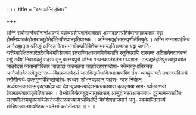 +++
title = "०१ अग्निं होतारं"

+++

अग्निं सर्वासान्देवसेनानांअग्रण्यं यज्ञेष्वग्रन्नीयमानंवाहोतारं अस्मद्यागम्प्रतिदेवानामाहवातारं यद्वा होमनिष्पादकंहोतारञ्जुहोतेर्होतेत्यौर्णवाभइतियास्कः । अग्निमद्यहोतारमवृणीतेतिश्रुतेः । अग्नि मग्नआवहेतिच अग्नेराह्वातृत्वम्प्रसिद्धं अग्निङ्गोतारम्मन्यीवम्प्रतिविशेषणम्मन्यइतिसम्बन्धः यद्वा यागनि- ष्पत्तेरेवापेक्षितत्वादेतदेवविधेयविशेषणम् इतराणिवक्ष्यमाणविशेषणानि स्तुतिपराणि दास्वन्तं अतिशयेनदानवन्तं वसुं सर्वेषां निवासहेतुं सहसः सृनुं बलस्यपुत्रं अग्निः मन्थनकालेबलेन मथ्यमान- उत्पद्यतेइतिपुत्रत्वमुपचर्यते जातवेदसं जातानांवेदितारं जातप्रज्ञं जातबलंवा जातवेदश्शशब्दोया- स्केनबहुधानिरुक्तः अग्नेर्जातवेदस्त्वेद्रुष्टान्तः—विप्रन्नजातवेदसं जातविद्यम्मेधाविनम्ब्राह्मणमिव तंय- थाबहुमन्यते तथात्वमपिमन्ये स्तौमीत्यर्थः उक्तगुणविशिष्टोयोदेवः स्वध्वरः शोभनयज्ञवान् यज्ञंस- म्यक् निर्वहन् ऊर्ध्वयाउन्नतयाउत्कृष्टयादेवाच्या देवान्पूजयन्त्यादेवान्प्रत्यक्तयावा कृपकृपया साम- र्थ्यलक्षणया देवान्प्रत्यक्तयाकृपेतियास्कः । तेभ्योहविर्वहनबुद्भ्यायुक्तःसन् आजुह्वानस्यआसमन्ता- द्धूयमानस्यसर्पिषः सरणशीलस्यघृतस्यविलेपनेनदीप्तस्याज्यत्यत्र्यविभ्रष्टिं विशेशेणभ्राजमानं अनु- स्वयमपितदाज्यं शोचिषाज्वालयावष्टिकामयतेस्वीकरोतीत्यर्थः ॥ १ ॥